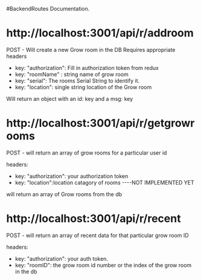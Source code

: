 #BackendRoutes Documentation.

# http://localhost:3001/api/r/addroom

POST - Will create a new Grow room in the DB
        Requires appropriate headers
        
*  key: "authorization": Fill in authorization token from redux
*  key: "roomName" : string name of grow room
*  key: "serial": The rooms Serial String to identify it.
*  key: "location": single string location of the Grow room

Will return an object with an id: key and a msg: key

# http://localhost:3001/api/r/getgrowrooms

POST - will return an array of grow rooms for a particular user id

headers:

* key: "authorization": your authorization token
* key: "location":location catagory of rooms ----NOT IMPLEMENTED YET

will return an array of Grow rooms from the db


# http://localhost:3001/api/r/recent

POST - will return an array of recent data for that particular grow room ID

headers:

* key: "authorization": your auth token.
* key: "roomID": the grow room id number or the index of the grow room in the db
